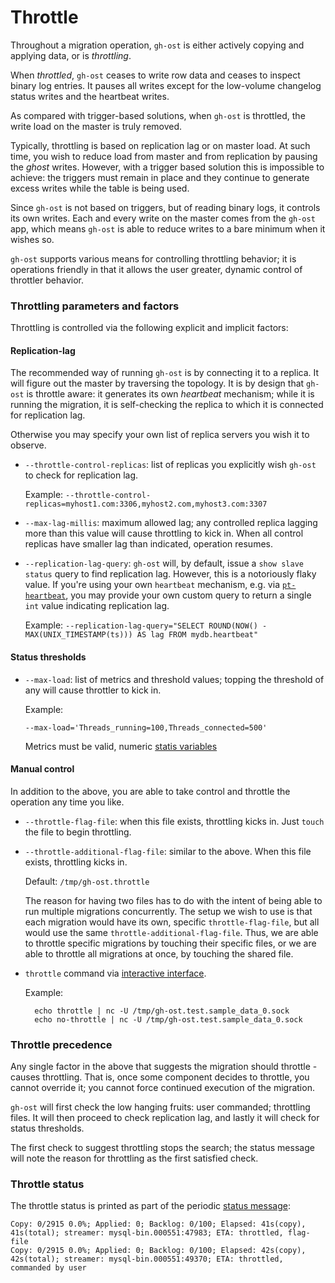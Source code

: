 # Throttle

Throughout a migration operation, `gh-ost` is either actively copying and applying data, or is _throttling_.

When _throttled_, `gh-ost` ceases to write row data and ceases to inspect binary log entries. It pauses all writes except for the low-volume changelog status writes and the heartbeat writes.

As compared with trigger-based solutions, when `gh-ost` is throttled, the write load on the master is truly removed.

Typically, throttling is based on replication lag or on master load. At such time, you wish to reduce load from master and from replication by pausing the _ghost_ writes. However, with a trigger based solution this is impossible to achieve: the triggers must remain in place and they continue to generate excess writes while the table is being used.

Since `gh-ost` is not based on triggers, but of reading binary logs, it controls its own writes. Each and every write on the master comes from the `gh-ost` app, which means `gh-ost` is able to reduce writes to a bare minimum when it wishes so.

`gh-ost` supports various means for controlling throttling behavior; it is operations friendly in that it allows the user greater, dynamic control of throttler behavior.

### Throttling parameters and factors

Throttling is controlled via the following explicit and implicit factors:

#### Replication-lag

The recommended way of running `gh-ost` is by connecting it to a replica. It will figure out the master by traversing the topology. It is by design that `gh-ost` is throttle aware: it generates its own _heartbeat_ mechanism; while it is running the migration, it is self-checking the replica to which it is connected for replication lag.

Otherwise you may specify your own list of replica servers you wish it to observe.

- `--throttle-control-replicas`: list of replicas you explicitly wish `gh-ost` to check for replication lag.

  Example: `--throttle-control-replicas=myhost1.com:3306,myhost2.com,myhost3.com:3307`

- `--max-lag-millis`: maximum allowed lag; any controlled replica lagging more than this value will cause throttling to kick in. When all control replicas have smaller lag than indicated, operation resumes.

- `--replication-lag-query`: `gh-ost` will, by default, issue a `show slave status` query to find replication lag. However, this is a notoriously flaky value. If you're using your own `heartbeat` mechanism, e.g. via [`pt-heartbeat`](https://www.percona.com/doc/percona-toolkit/2.2/pt-heartbeat.html), you may provide your own custom query to return a single `int` value indicating replication lag.

  Example: `--replication-lag-query="SELECT ROUND(NOW() - MAX(UNIX_TIMESTAMP(ts))) AS lag FROM mydb.heartbeat"`

#### Status thresholds

- `--max-load`: list of metrics and threshold values; topping the threshold of any will cause throttler to kick in.

  Example:

  `--max-load='Threads_running=100,Threads_connected=500'`

  Metrics must be valid, numeric [statis variables](http://dev.mysql.com/doc/refman/5.6/en/server-status-variables.html)

#### Manual control

In addition to the above, you are able to take control and throttle the operation any time you like.

- `--throttle-flag-file`: when this file exists, throttling kicks in. Just `touch` the file to begin throttling.

- `--throttle-additional-flag-file`: similar to the above. When this file exists, throttling kicks in.

  Default: `/tmp/gh-ost.throttle`

  The reason for having two files has to do with the intent of being able to run multiple migrations concurrently.
  The setup we wish to use is that each migration would have its own, specific `throttle-flag-file`, but all would use the same `throttle-additional-flag-file`. Thus, we are able to throttle specific migrations by touching their specific files, or we are able to throttle all migrations at once, by touching the shared file.

- `throttle` command via [interactive interface](interactive-commands.md).

  Example:

  ```
    echo throttle | nc -U /tmp/gh-ost.test.sample_data_0.sock
    echo no-throttle | nc -U /tmp/gh-ost.test.sample_data_0.sock
  ```

### Throttle precedence

Any single factor in the above that suggests the migration should throttle - causes throttling. That is, once some component decides to throttle, you cannot override it; you cannot force continued execution of the migration.

`gh-ost` will first check the low hanging fruits: user commanded; throttling files. It will then proceed to check replication lag, and lastly it will check for status thresholds.

The first check to suggest throttling stops the search; the status message will note the reason for throttling as the first satisfied check.

### Throttle status

The throttle status is printed as part of the periodic [status message](understanding-output.md):

```
Copy: 0/2915 0.0%; Applied: 0; Backlog: 0/100; Elapsed: 41s(copy), 41s(total); streamer: mysql-bin.000551:47983; ETA: throttled, flag-file
Copy: 0/2915 0.0%; Applied: 0; Backlog: 0/100; Elapsed: 42s(copy), 42s(total); streamer: mysql-bin.000551:49370; ETA: throttled, commanded by user
```
